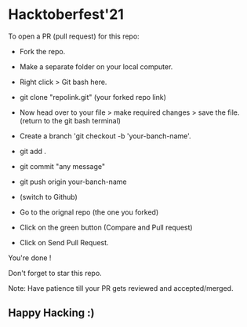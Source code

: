 # Hacktoberfest'21

To open a PR (pull request) for this repo:

* Fork the repo.
* Make a separate folder on your local computer.

* Right click > Git bash here.
* git clone "repolink.git" (your forked repo link)

* Now head over to your file > make required changes > save the file.
(return to the git bash terminal)
* Create a branch 'git checkout -b 'your-banch-name'.
* git add .
* git commit "any message"
* git push origin your-banch-name
* (switch to Github)
* Go to the orignal repo (the one you forked)
* Click on the green button (Compare and Pull request)
* Click on Send Pull Request.

You're done !

Don't forget to star this repo. 

Note: Have patience till your PR gets reviewed and accepted/merged.

## Happy Hacking :)
